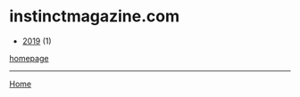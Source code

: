 # instinctmagazine.com

  * [2019](./instinctmagazine-com-2019.md) (1)

[homepage](https://instinctmagazine.com/)

----

[Home](../index.md)
